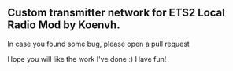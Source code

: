 ## Custom transmitter network for ETS2 Local Radio Mod by Koenvh.

In case you found some bug, please open a pull request

Hope you will like the work I've done :) Have fun!
